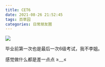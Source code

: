 ```yaml
---
title: CET6
date: 2021-08-26 21:52:45
tags: 百草园
categories: 日常朋友圈
---
```


![](https://gitee.com/initzzy/blog-image/raw/master/cet6.png)

毕业前第一次也是最后一次6级考试，我不李姐。

感觉做什么都是差一点点  ≥﹏≤

